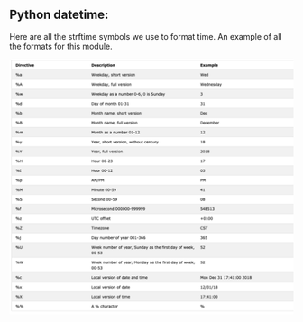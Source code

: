 ## Python datetime:

Here are all the strftime symbols we use to format time. An example of all the formats for this module.

![Python datetime](../../assets/strftime.png)


